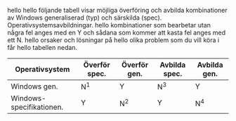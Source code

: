 hello hello följande tabell visar möjliga överföring och avbilda kombinationer av Windows generaliserad (typ) och särskilda (spec). Operativsystemsavbildningar. hello kombinationer som bearbetar utan några fel anges med en Y och sådana som kommer att kasta fel anges med ett N. hello orsaker och lösningar på hello olika problem som du vill köra i får hello tabellen nedan.

| Operativsystem | Överför spec. | Överför gen. | Avbilda spec. | Avbilda gen. |
| --- | --- | --- | --- | --- |
| Windows gen. |N<sup>1</sup> |Y |N<sup>3</sup> |Y |
| Windows-specifikationen. |Y |N<sup>2</sup> |Y |N<sup>4</sup> |

